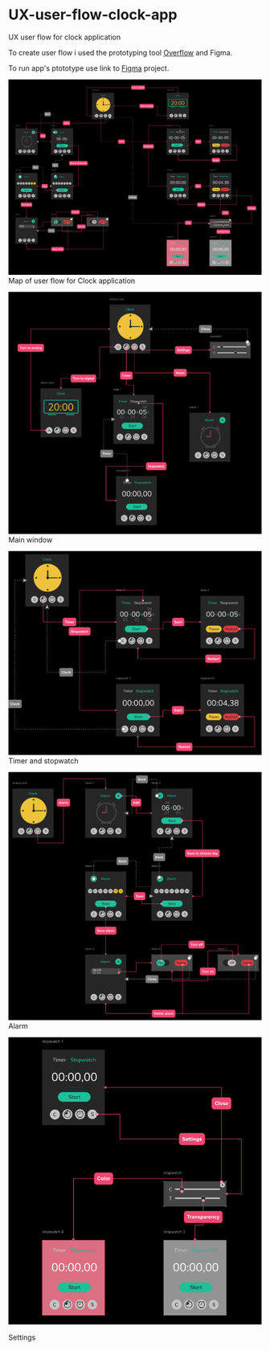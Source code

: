 # UX-user-flow-clock-app
UX user flow for clock application

To create user flow i used the prototyping tool [Overflow](https://overflow.io) and Figma.

To run app's ptototype use link to [Figma](https://www.figma.com/file/P7KwTjoUuF9N5oAGgLzGlM/clock) project.

![Screenshot](image3.png)
Map of user flow for Clock application

![Screenshot](image7.png)
Main window

![Screenshot](image4.png)
Timer and stopwatch

![Screenshot](image1.png)
Alarm

![Screenshot](image8.png)

Settings
